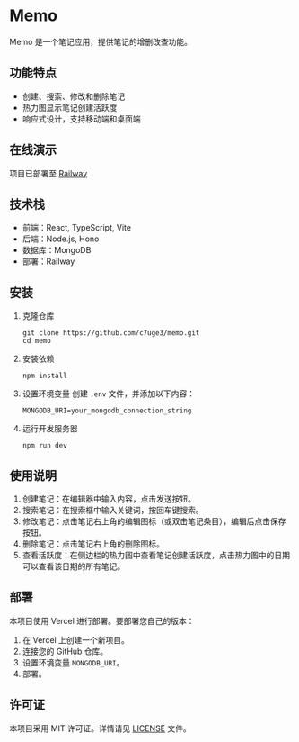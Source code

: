 # Memo

Memo 是一个笔记应用，提供笔记的增删改查功能。

## 功能特点

- 创建、搜索、修改和删除笔记
- 热力图显示笔记创建活跃度
- 响应式设计，支持移动端和桌面端

## 在线演示

项目已部署至 [Railway](https://memo.up.railway.app)

## 技术栈

- 前端：React, TypeScript, Vite
- 后端：Node.js, Hono
- 数据库：MongoDB
- 部署：Railway

## 安装

1. 克隆仓库
   ```
   git clone https://github.com/c7uge3/memo.git
   cd memo
   ```

2. 安装依赖
   ```
   npm install
   ```

3. 设置环境变量
   创建 `.env` 文件，并添加以下内容：
   ```
   MONGODB_URI=your_mongodb_connection_string
   ```

4. 运行开发服务器
   ```
   npm run dev
   ```

## 使用说明

1. 创建笔记：在编辑器中输入内容，点击发送按钮。
2. 搜索笔记：在搜索框中输入关键词，按回车键搜索。
3. 修改笔记：点击笔记右上角的编辑图标（或双击笔记条目），编辑后点击保存按钮。
4. 删除笔记：点击笔记右上角的删除图标。
5. 查看活跃度：在侧边栏的热力图中查看笔记创建活跃度，点击热力图中的日期可以查看该日期的所有笔记。

## 部署

本项目使用 Vercel 进行部署。要部署您自己的版本：

1. 在 Vercel 上创建一个新项目。
2. 连接您的 GitHub 仓库。
3. 设置环境变量 `MONGODB_URI`。
4. 部署。

## 许可证

本项目采用 MIT 许可证。详情请见 [LICENSE](LICENSE) 文件。
